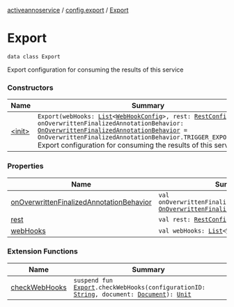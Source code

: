[activeannoservice](../../index.md) / [config.export](../index.md) / [Export](./index.md)

# Export

`data class Export`

Export configuration for consuming the results of this service

### Constructors

| Name | Summary |
|---|---|
| [&lt;init&gt;](-init-.md) | `Export(webHooks: `[`List`](https://kotlinlang.org/api/latest/jvm/stdlib/kotlin.collections/-list/index.html)`<`[`WebHookConfig`](../-web-hook-config/index.md)`>, rest: `[`RestConfig`](../-rest-config/index.md)`?, onOverwrittenFinalizedAnnotationBehavior: `[`OnOverwrittenFinalizedAnnotationBehavior`](../-on-overwritten-finalized-annotation-behavior/index.md)` = OnOverwrittenFinalizedAnnotationBehavior.TRIGGER_EXPORT_AGAIN)`<br>Export configuration for consuming the results of this service |

### Properties

| Name | Summary |
|---|---|
| [onOverwrittenFinalizedAnnotationBehavior](on-overwritten-finalized-annotation-behavior.md) | `val onOverwrittenFinalizedAnnotationBehavior: `[`OnOverwrittenFinalizedAnnotationBehavior`](../-on-overwritten-finalized-annotation-behavior/index.md) |
| [rest](rest.md) | `val rest: `[`RestConfig`](../-rest-config/index.md)`?` |
| [webHooks](web-hooks.md) | `val webHooks: `[`List`](https://kotlinlang.org/api/latest/jvm/stdlib/kotlin.collections/-list/index.html)`<`[`WebHookConfig`](../-web-hook-config/index.md)`>` |

### Extension Functions

| Name | Summary |
|---|---|
| [checkWebHooks](../check-web-hooks.md) | `suspend fun `[`Export`](./index.md)`.checkWebHooks(configurationID: `[`String`](https://kotlinlang.org/api/latest/jvm/stdlib/kotlin/-string/index.html)`, document: `[`Document`](../../document/-document/index.md)`): `[`Unit`](https://kotlinlang.org/api/latest/jvm/stdlib/kotlin/-unit/index.html) |
